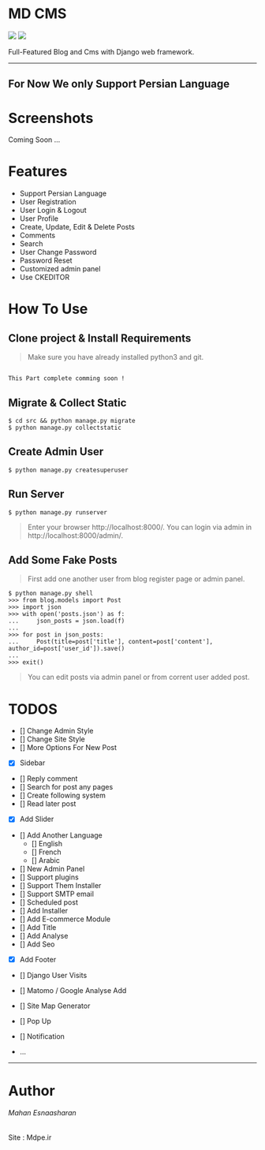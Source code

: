 # MD CMS

[![](https://img.shields.io/pypi/pyversions/Django.svg)](https://python.org/downloads/)
[![](https://img.shields.io/apm/l/vim-mode.svg)](https://choosealicense.com/licenses/mit/)

Full-Featured Blog and Cms with Django web framework.

-----

## **For Now We only Support Persian Language**

Screenshots
=

Coming Soon ...

Features
=

- Support Persian Language
- User Registration
- User Login & Logout
- User Profile
- Create, Update, Edit & Delete Posts
- Comments
- Search
- User Change Password
- Password Reset
- Customized admin panel
- Use CKEDITOR

How To Use
=

## Clone project & Install Requirements

> Make sure you have already installed python3 and git.

```

This Part complete comming soon ! 

```

## Migrate & Collect Static

```
$ cd src && python manage.py migrate
$ python manage.py collectstatic
```

## Create Admin User

```
$ python manage.py createsuperuser
```

## Run Server

```
$ python manage.py runserver
```

> Enter your browser http://localhost:8000/. You can login via admin in http://localhost:8000/admin/.

## Add Some Fake Posts

> First add one another user from blog register page or admin panel.

```
$ python manage.py shell
>>> from blog.models import Post
>>> import json
>>> with open('posts.json') as f:
...     json_posts = json.load(f)
...
>>> for post in json_posts:
...     Post(title=post['title'], content=post['content'], author_id=post['user_id']).save()
...
>>> exit()
```

> You can edit posts via admin panel or from corrent user added post.

TODOS
=

- [] Change Admin Style
- [] Change Site Style
- [] More Options For New Post
- [x] Sidebar
- [] Reply comment
- [] Search for post any pages
- [] Create following system
- [] Read later post
- [x] Add Slider
- [] Add Another Language
    - [] English
    - [] French
    - [] Arabic
- [] New Admin Panel
- [] Support plugins
- [] Support Them Installer
- [] Support SMTP email
- [] Scheduled post
- [] Add Installer
- [] Add E-commerce Module
- [] Add Title
- [] Add Analyse
- []  Add Seo
- [X] Add Footer
- [] Django User Visits
- [] Matomo / Google Analyse Add
- [] Site Map Generator
- [] Pop Up
- [] Notification

- ...

-----

Author
=

###### Mahan Esnaasharan

Site : Mdpe.ir
